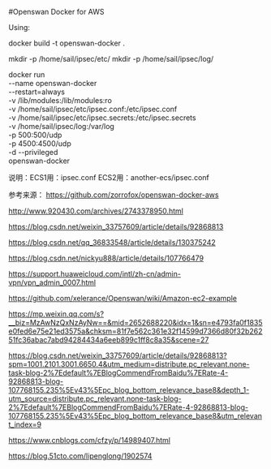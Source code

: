 #Openswan Docker for AWS

Using: 

docker build -t openswan-docker .



mkdir -p /home/sail/ipsec/etc/
mkdir -p /home/sail/ipsec/log/

docker run \
--name openswan-docker \
--restart=always \
-v /lib/modules:/lib/modules:ro \
-v /home/sail/ipsec/etc/ipsec.conf:/etc/ipsec.conf \
-v /home/sail/ipsec/etc/ipsec.secrets:/etc/ipsec.secrets \
-v /home/sail/ipsec/log:/var/log \
-p 500:500/udp \
-p 4500:4500/udp \
-d --privileged \
openswan-docker


说明：ECS1用：ipsec.conf
ECS2用：another-ecs/ipsec.conf

参考来源：
https://github.com/zorrofox/openswan-docker-aws

http://www.920430.com/archives/2743378950.html

https://blog.csdn.net/weixin_33757609/article/details/92868813

https://blog.csdn.net/qq_36833548/article/details/130375242

https://blog.csdn.net/nickyu888/article/details/107766479

https://support.huaweicloud.com/intl/zh-cn/admin-vpn/vpn_admin_0007.html

https://github.com/xelerance/Openswan/wiki/Amazon-ec2-example

https://mp.weixin.qq.com/s?__biz=MzAwNzQxNzAyNw==&mid=2652688220&idx=1&sn=e4793fa0f1835e0fed6e75e21ed3575a&chksm=81f7e562c361e32f14599d7366d80f32b26251fc36abac7abd94284434a6eeb899c1ff8c8a35&scene=27


https://blog.csdn.net/weixin_33757609/article/details/92868813?spm=1001.2101.3001.6650.4&utm_medium=distribute.pc_relevant.none-task-blog-2%7Edefault%7EBlogCommendFromBaidu%7ERate-4-92868813-blog-107768155.235%5Ev43%5Epc_blog_bottom_relevance_base8&depth_1-utm_source=distribute.pc_relevant.none-task-blog-2%7Edefault%7EBlogCommendFromBaidu%7ERate-4-92868813-blog-107768155.235%5Ev43%5Epc_blog_bottom_relevance_base8&utm_relevant_index=9


https://www.cnblogs.com/cfzy/p/14989407.html

https://blog.51cto.com/lipenglong/1902574
